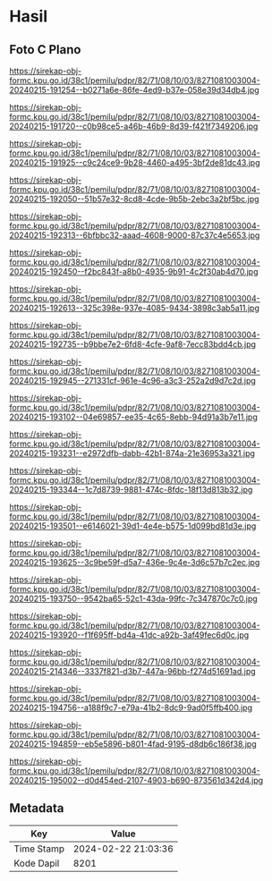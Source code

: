 # Hasil

## Foto C Plano

https://sirekap-obj-formc.kpu.go.id/38c1/pemilu/pdpr/82/71/08/10/03/8271081003004-20240215-191254--b0271a6e-86fe-4ed9-b37e-058e39d34db4.jpg

https://sirekap-obj-formc.kpu.go.id/38c1/pemilu/pdpr/82/71/08/10/03/8271081003004-20240215-191720--c0b98ce5-a46b-46b9-8d39-f421f7349206.jpg

https://sirekap-obj-formc.kpu.go.id/38c1/pemilu/pdpr/82/71/08/10/03/8271081003004-20240215-191925--c9c24ce9-9b28-4460-a495-3bf2de81dc43.jpg

https://sirekap-obj-formc.kpu.go.id/38c1/pemilu/pdpr/82/71/08/10/03/8271081003004-20240215-192050--51b57e32-8cd8-4cde-9b5b-2ebc3a2bf5bc.jpg

https://sirekap-obj-formc.kpu.go.id/38c1/pemilu/pdpr/82/71/08/10/03/8271081003004-20240215-192313--6bfbbc32-aaad-4608-9000-87c37c4e5653.jpg

https://sirekap-obj-formc.kpu.go.id/38c1/pemilu/pdpr/82/71/08/10/03/8271081003004-20240215-192450--f2bc843f-a8b0-4935-9b91-4c2f30ab4d70.jpg

https://sirekap-obj-formc.kpu.go.id/38c1/pemilu/pdpr/82/71/08/10/03/8271081003004-20240215-192613--325c398e-937e-4085-9434-3898c3ab5a11.jpg

https://sirekap-obj-formc.kpu.go.id/38c1/pemilu/pdpr/82/71/08/10/03/8271081003004-20240215-192735--b9bbe7e2-6fd8-4cfe-9af8-7ecc83bdd4cb.jpg

https://sirekap-obj-formc.kpu.go.id/38c1/pemilu/pdpr/82/71/08/10/03/8271081003004-20240215-192945--271331cf-961e-4c96-a3c3-252a2d9d7c2d.jpg

https://sirekap-obj-formc.kpu.go.id/38c1/pemilu/pdpr/82/71/08/10/03/8271081003004-20240215-193102--04e69857-ee35-4c65-8ebb-94d91a3b7e11.jpg

https://sirekap-obj-formc.kpu.go.id/38c1/pemilu/pdpr/82/71/08/10/03/8271081003004-20240215-193231--e2972dfb-dabb-42b1-874a-21e36953a321.jpg

https://sirekap-obj-formc.kpu.go.id/38c1/pemilu/pdpr/82/71/08/10/03/8271081003004-20240215-193344--1c7d8739-9881-474c-8fdc-18f13d813b32.jpg

https://sirekap-obj-formc.kpu.go.id/38c1/pemilu/pdpr/82/71/08/10/03/8271081003004-20240215-193501--e6146021-39d1-4e4e-b575-1d099bd81d3e.jpg

https://sirekap-obj-formc.kpu.go.id/38c1/pemilu/pdpr/82/71/08/10/03/8271081003004-20240215-193625--3c9be59f-d5a7-436e-9c4e-3d6c57b7c2ec.jpg

https://sirekap-obj-formc.kpu.go.id/38c1/pemilu/pdpr/82/71/08/10/03/8271081003004-20240215-193750--9542ba65-52c1-43da-99fc-7c347870c7c0.jpg

https://sirekap-obj-formc.kpu.go.id/38c1/pemilu/pdpr/82/71/08/10/03/8271081003004-20240215-193920--f1f695ff-bd4a-41dc-a92b-3af49fec6d0c.jpg

https://sirekap-obj-formc.kpu.go.id/38c1/pemilu/pdpr/82/71/08/10/03/8271081003004-20240215-214346--3337f821-d3b7-447a-96bb-f274d51691ad.jpg

https://sirekap-obj-formc.kpu.go.id/38c1/pemilu/pdpr/82/71/08/10/03/8271081003004-20240215-194756--a188f9c7-e79a-41b2-8dc9-9ad0f5ffb400.jpg

https://sirekap-obj-formc.kpu.go.id/38c1/pemilu/pdpr/82/71/08/10/03/8271081003004-20240215-194859--eb5e5896-b801-4fad-9195-d8db6c186f38.jpg

https://sirekap-obj-formc.kpu.go.id/38c1/pemilu/pdpr/82/71/08/10/03/8271081003004-20240215-195002--d0d454ed-2107-4903-b690-873561d342d4.jpg


## Metadata

| Key        | Value               |
| ---------- | ------------------- |
| Time Stamp | 2024-02-22 21:03:36 |
| Kode Dapil | 8201                |



